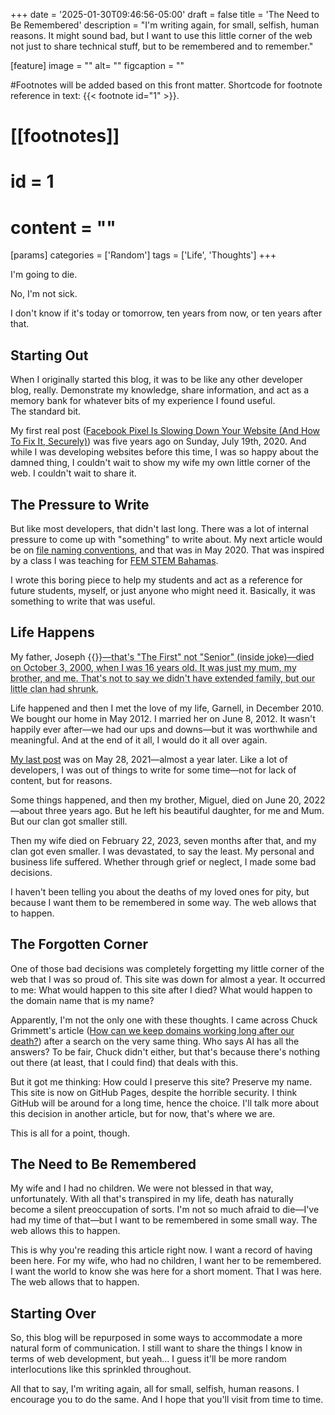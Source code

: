 +++
date = '2025-01-30T09:46:56-05:00'
draft = false
title = 'The Need to Be Remembered'
description = "I'm writing again, for small, selfish, human reasons. It might sound bad, but I want to use this little corner of the web not just to share technical stuff, but to be remembered and to remember."

[feature]
  image = ""
  alt= ""
  figcaption = ""

#Footnotes will be added based on this front matter. Shortcode for footnote reference in text: {{< footnote id="1" >}}.

# [[footnotes]]
#   id = 1
#   content = ""

[params]
  categories = ['Random']
  tags = ['Life', 'Thoughts']
+++

I'm going to die.

No, I'm not sick.

I don't know if it's today or tomorrow, ten years from now, or ten years after that.

## Starting Out

When I originally started this blog, it was to be like any other developer blog, really. Demonstrate my knowledge, share information, and act as a memory bank for whatever bits of my experience I found useful.  
The standard bit.

My first real post ([Facebook Pixel Is Slowing Down Your Website (And How To Fix It, Securely)](/blog/facebook-pixel-is-slowing-down-your-website-and-how-to-fix-it-securely)) was five years ago on Sunday, July 19th, 2020. And while I was developing websites before this time, I was so happy about the damned thing, I couldn't wait to show my wife my own little corner of the web. I couldn't wait to share it.

## The Pressure to Write

But like most developers, that didn't last long. There was a lot of internal pressure to come up with "something" to write about. My next article would be on [file naming conventions](/blog/file-naming-conventions-for-web-developers/), and that was in May 2020. That was inspired by a class I was teaching for [FEM STEM Bahamas](https://www.femstembahamas.org/).

I wrote this boring piece to help my students and act as a reference for future students, myself, or just anyone who might need it. Basically, it was something to write that was useful.

## Life Happens

My father, Joseph {{<abbr text="I" title="First">}}—that's "The First" not "Senior" (inside joke)—died on October 3, 2000, when I was 16 years old. It was just my mum, my brother, and me. That's not to say we didn't have extended family, but our little clan had shrunk.

Life happened and then I met the love of my life, Garnell, in December 2010. We bought our home in May 2012. I married her on June 8, 2012. It wasn't happily ever after—we had our ups and downs—but it was worthwhile and meaningful. And at the end of it all, I would do it all over again.

[My last post](blog/stop-email-spam-with-obscurejs-hide-your-email-address-from-spammers) was on May 28, 2021—almost a year later. Like a lot of developers, I was out of things to write for some time—not for lack of content, but for reasons.

Some things happened, and then my brother, Miguel, died on June 20, 2022—about three years ago. But he left his beautiful daughter, for me and Mum. But our clan got smaller still.

Then my wife died on February 22, 2023, seven months after that, and my clan got even smaller. I was devastated, to say the least. My personal and business life suffered. Whether through grief or neglect, I made some bad decisions.

I haven't been telling you about the deaths of my loved ones for pity, but because I want them to be remembered in some way. The web allows that to happen.

## The Forgotten Corner

One of those bad decisions was completely forgetting my little corner of the web that I was so proud of. This site was down for almost a year. It occurred to me: What would happen to this site after I died? What would happen to the domain name that is my name?

Apparently, I'm not the only one with these thoughts. I came across Chuck Grimmett's article ([How can we keep domains working long after our death?](https://cagrimmett.com/2023/11/04/domain-longevity/)) after a search on the very same thing. Who says AI has all the answers? To be fair, Chuck didn't either, but that's because there's nothing out there (at least, that I could find) that deals with this.

But it got me thinking: How could I preserve this site? Preserve my name. This site is now on GitHub Pages, despite the horrible security. I think GitHub will be around for a long time, hence the choice. I'll talk more about this decision in another article, but for now, that's where we are.

This is all for a point, though.


## The Need to Be Remembered

My wife and I had no children. We were not blessed in that way, unfortunately. With all that's transpired in my life, death has naturally become a silent preoccupation of sorts. I'm not so much afraid to die—I've had my time of that—but I want to be remembered in some small way. The web allows this to happen.

This is why you're reading this article right now. I want a record of having been here. For my wife, who had no children, I want her to be remembered. I want the world to know she was here for a short moment. That I was here. The web allows that to happen.

## Starting Over

So, this blog will be repurposed in some ways to accommodate a more natural form of communication. I still want to share the things I know in terms of web development, but yeah... I guess it'll be more random interlocutions like this sprinkled throughout.

All that to say, I'm writing again, all for small, selfish, human reasons. I encourage you to do the same. And I hope that you'll visit from time to time.
